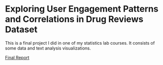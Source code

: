 # Exploring User Engagement Patterns and Correlations in Drug Reviews Dataset
This is a final project I did in one of my statistics lab courses. It consists of some data and text analysis visualizations.


[Final Report](report.pdf)

